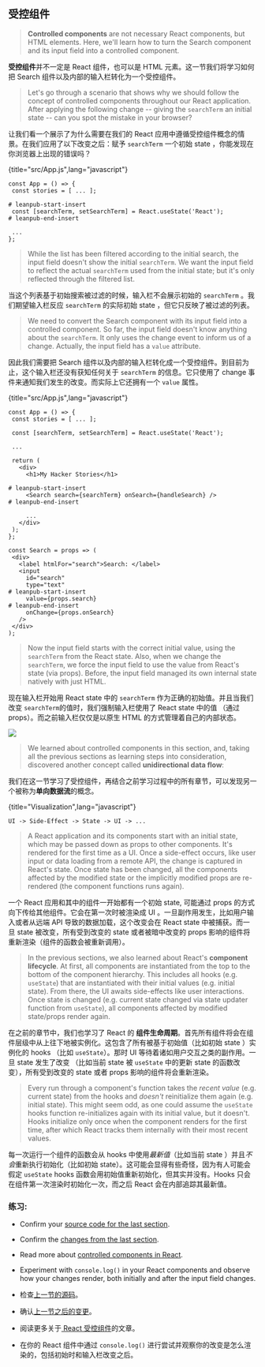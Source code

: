 ## 受控组件

> **Controlled components** are not necessary React components, but HTML elements. Here, we'll learn how to turn the Search component and its input field into a controlled component.

**受控组件**并不一定是 React 组件，也可以是 HTML 元素。这一节我们将学习如何把 Search 组件以及内部的输入栏转化为一个受控组件。

> Let's go through a scenario that shows  why we should follow the concept of controlled components throughout our React application. After applying the following change -- giving the `searchTerm` an initial state -- can you spot the mistake in your browser?

让我们看一个展示了为什么需要在我们的 React 应用中遵循受控组件概念的情景。在我们应用了以下改变之后：赋予 `searchTerm` 一个初始 state ，你能发现在你浏览器上出现的错误吗？

{title="src/App.js",lang="javascript"}
~~~~~~~
const App = () => {
 const stories = [ ... ];

# leanpub-start-insert
 const [searchTerm, setSearchTerm] = React.useState('React');
# leanpub-end-insert

 ...
};
~~~~~~~

> While the list has been filtered according to the initial search, the input field doesn't show the initial `searchTerm`. We want the input field to reflect the actual `searchTerm` used from the initial state; but it's only reflected through the filtered list.

当这个列表基于初始搜索被过滤的时候，输入栏不会展示初始的 `searchTerm` 。我们期望输入栏反应 `searchTerm` 的实际初始 state ，但它只反映了被过滤的列表。

> We need to convert the Search component with its input field into a controlled component. So far, the input field doesn't know anything about the `searchTerm`. It only uses the change event to inform us of a change. Actually, the input field has a `value` attribute.

因此我们需要把 Search 组件以及内部的输入栏转化成一个受控组件。到目前为止，这个输入栏还没有获知任何关于 `searchTerm` 的信息。它只使用了 change 事件来通知我们发生的改变。而实际上它还拥有一个 `value` 属性。


{title="src/App.js",lang="javascript"}
~~~~~~~
const App = () => {
 const stories = [ ... ];

 const [searchTerm, setSearchTerm] = React.useState('React');

 ...

 return (
   <div>
     <h1>My Hacker Stories</h1>

# leanpub-start-insert
     <Search search={searchTerm} onSearch={handleSearch} />
# leanpub-end-insert

     ...
   </div>
 );
};

const Search = props => (
 <div>
   <label htmlFor="search">Search: </label>
   <input
     id="search"
     type="text"
# leanpub-start-insert
     value={props.search}
# leanpub-end-insert
     onChange={props.onSearch}
   />
 </div>
);
~~~~~~~

> Now the input field starts with the correct initial value, using the `searchTerm` from the React state. Also, when we change the `searchTerm`, we force the input field to use the value from React's state (via props). Before, the input field managed its own internal state natively with just HTML.

现在输入栏开始用 React state 中的 `searchTerm` 作为正确的初始值。并且当我们改变 `searchTerm`的值时，我们强制输入栏使用了 React state 中的值 （通过 props）。而之前输入栏仅仅是以原生 HTML 的方式管理着自己的内部状态。

![](images/controlled-component.png)

> We learned about controlled components in this section, and, taking all the previous sections as learning steps into consideration, discovered another concept called **unidirectional data flow**:

我们在这一节学习了受控组件，再结合之前学习过程中的所有章节，可以发现另一个被称为**单向数据流**的概念。

{title="Visualization",lang="javascript"}
~~~~~~~
UI -> Side-Effect -> State -> UI -> ...
~~~~~~~

> A React application and its components start with an initial state, which may be passed down as props to other components. It's rendered for the first time as a UI. Once a side-effect occurs, like user input or data loading from a remote API, the change is captured in React's state. Once state has been changed, all the components affected by the modified state or the implicitly modified props are re-rendered (the component functions runs again).

一个 React 应用和其中的组件一开始都有一个初始 state, 可能通过 props 的方式向下传给其他组件。它会在第一次时被渲染成 UI 。一旦副作用发生，比如用户输入或者从远端 API 导致的数据加载，这个改变会在 React state 中被捕获。而一旦 state 被改变，所有受到改变的 state 或者被暗中改变的 props 影响的组件将重新渲染（组件的函数会被重新调用）。

> In the previous sections, we also learned about React's **component lifecycle**. At first, all components are instantiated from the top to the bottom of the component hierarchy. This includes all hooks (e.g. `useState`) that are instantiated with their initial values (e.g. initial state). From there, the UI awaits side-effects like user interactions. Once state is changed (e.g. current state changed via state updater function from `useState`), all components affected by modified state/props render again.

在之前的章节中，我们也学习了 React 的 **组件生命周期**。首先所有组件将会在组件层级中从上往下地被实例化。这包含了所有被基于初始值（比如初始 state ）实例化的 hooks （比如 `useState`）。那时 UI 等待着诸如用户交互之类的副作用。一旦 state 发生了改变 （比如当前 state 被 `useState` 中的更新 state 的函数改变），所有受到改变的 state 或者 props 影响的组件将会重新渲染。

> Every run through a component's function takes the *recent value* (e.g. current state) from the hooks and *doesn't* reinitialize them again (e.g. initial state). This might seem odd, as one could assume the `useState` hooks function re-initializes again with its initial value, but it doesn't. Hooks initialize only once when the component renders for the first time, after which React tracks them internally with their most recent values.

每一次运行一个组件的函数会从 hooks 中使用*最新值*（比如当前 state ）并且*不会*重新执行初始化（比如初始 state）。这可能会显得有些奇怪，因为有人可能会假定 `useState` hooks 函数会用初始值重新初始化，但其实并没有。Hooks 只会在组件第一次渲染时初始化一次，而之后 React 会在内部追踪其最新值。

### 练习:

* Confirm your [source code for the last section](https://codesandbox.io/s/github/the-road-to-learn-react/hacker-stories/tree/hs/React-Controlled-Components).
 * Confirm the [changes from the last section](https://github.com/the-road-to-learn-react/hacker-stories/compare/hs/Lifting-State-in-React...hs/React-Controlled-Components?expand=1).
* Read more about [controlled components in React](https://www.robinwieruch.de/react-controlled-components/).
* Experiment with `console.log()` in your React components and observe how your changes render, both initially and after the input field changes.



* 检查[上一节的源码](https://codesandbox.io/s/github/the-road-to-learn-react/hacker-stories/tree/hs/React-Controlled-Components)。
* 确认[上一节之后的变更](https://github.com/the-road-to-learn-react/hacker-stories/compare/hs/Lifting-State-in-React...hs/React-Controlled-Components?expand=1)。
* 阅读更多关于[ React 受控组件](https://www.robinwieruch.de/react-controlled-components/)的文章。
* 在你的 React 组件中通过 `console.log()` 进行尝试并观察你的改变是怎么渲染的，包括初始时和输入栏改变之后。
